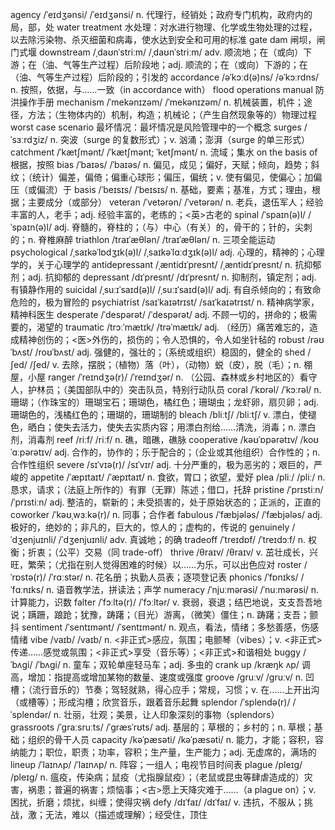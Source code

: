 agency /ˈeɪdʒənsi/ /ˈeɪdʒənsi/ n. 代理行，经销处；政府专门机构，政府内的局，部，处
water treatment 水处理：对水进行物理、化学或生物处理的过程，以去除污染物、杀灭细菌和病毒，使水达到安全和可用的标准
gate dam 闸坝，闸门式堰
downstream /ˌdaʊnˈstriːm/ /ˌdaʊnˈstriːm/ adv. 顺流地；在（或向）下游；在（油、气等生产过程）后阶段地；adj. 顺流的；在（或向）下游的；在（油、气等生产过程）后阶段的；引发的
accordance /əˈkɔːd(ə)ns/ /əˈkɔːrdns/ n. 按照，依据，与……一致（in accordance with）
flood operations manual 防洪操作手册
mechanism /ˈmekənɪzəm/ /ˈmekənɪzəm/ n. 机械装置，机件；途径，方法；（生物体内的）机制，构造；机械论；（产生自然现象等的）物理过程
worst case scenario 最坏情况：最坏情况是风险管理中的一个概念
surges /ˈsɜːrdʒiz/ n. 突波（surge 的复数形式）；v. 汹涌；澎湃（surge 的单三形式）
catchment /ˈkætʃmənt/ /ˈkætʃmənt; ˈketʃmənt/ n. 流域；集水
on the basis of 根据，按照
bias /ˈbaɪəs/ /ˈbaɪəs/ n. 偏见，成见；偏好，天赋；倾向，趋势；斜纹；（统计）偏差，偏倚；偏重心球形；偏压，偏统；v. 使有偏见，使偏心；加偏压（或偏流）于
basis /ˈbeɪsɪs/ /ˈbeɪsɪs/ n. 基础，要素；基准，方式；理由，根据；主要成分（或部分）
veteran /ˈvetərən/ /ˈvetərən/ n. 老兵，退伍军人；经验丰富的人，老手；adj. 经验丰富的，老练的；<英>古老的
spinal /ˈspaɪn(ə)l/ /ˈspaɪn(ə)l/ adj. 脊髓的，脊柱的；（与）中心（有关）的，骨干的；针的，尖刺的；n. 脊椎麻醉
triathlon /traɪˈæθlən/ /traɪˈæθlən/ n. 三项全能运动
psychological /ˌsaɪkəˈlɒdʒɪk(ə)l/ /ˌsaɪkəˈlɑːdʒɪk(ə)l/ adj. 心理的，精神的；心理学的，关于心理学的
antidepressant /ˌæntidɪˈpresnt/ /ˌæntidɪˈpresnt/ n. 抗抑郁剂；adj. 抗抑郁的
depressant /dɪˈpresnt/ /dɪˈpresnt/ n. 抑制剂，镇定剂；adj. 有镇静作用的
suicidal /ˌsuːɪˈsaɪd(ə)l/ /ˌsuːɪˈsaɪd(ə)l/ adj. 有自杀倾向的；有致命危险的，极为冒险的
psychiatrist /saɪˈkaɪətrɪst/ /saɪˈkaɪətrɪst/ n. 精神病学家，精神科医生
desperate /ˈdespərət/ /ˈdespərət/ adj. 不顾一切的，拼命的；极需要的，渴望的
traumatic /trɔːˈmætɪk/ /trəˈmætɪk/ adj. （经历）痛苦难忘的，造成精神创伤的；<医>外伤的，损伤的；令人恐惧的，令人如坐针毡的
robust /rəʊˈbʌst/ /roʊˈbʌst/ adj. 强健的，强壮的；（系统或组织）稳固的，健全的
shed /ʃed/ /ʃed/ v. 去除，摆脱；（植物）落（叶），（动物）蜕（皮），脱（毛）；n. 棚屋，小屋
ranger /ˈreɪndʒə(r)/ /ˈreɪndʒər/ n. （公园、森林或乡村地区的）看守人，护林员；（美国部队中的）突击队员，特别行动队员
coral /ˈkɒrəl/ /ˈkɔːrəl/ n. 珊瑚；（作珠宝的）珊瑚宝石；珊瑚色，橘红色；珊瑚虫；龙虾卵，扇贝卵；adj. 珊瑚色的，浅橘红色的；珊瑚的，珊瑚制的
bleach /bliːtʃ/ /bliːtʃ/ v. 漂白，使褪色，晒白；使失去活力，使失去实质内容；用漂白剂给……清洗，消毒；n. 漂白剂，消毒剂
reef /riːf/ /riːf/ n. 礁，暗礁，礁脉
cooperative /kəʊˈɒpərətɪv/ /koʊˈɑːpərətɪv/ adj. 合作的，协作的；乐于配合的；（企业或其他组织）合作性的；n. 合作性组织
severe /sɪˈvɪə(r)/ /sɪˈvɪr/ adj. 十分严重的，极为恶劣的；艰巨的，严峻的
appetite /ˈæpɪtaɪt/ /ˈæpɪtaɪt/ n. 食欲，胃口；欲望，爱好
plea /pliː/ /pliː/ n. 恳求，请求；（法庭上所作的）有罪（无罪）陈述；借口，托辞
pristine /ˈprɪstiːn/ /ˈprɪstiːn/ adj. 整洁的，崭新的；未受损害的，处于原始状态的；正派的，正直的
coworker /ˈkəʊˌwɜːkə(r)/ n. 同事；合作者
fabulous /ˈfæbjələs/ /ˈfæbjələs/ adj. 极好的，绝妙的；非凡的，巨大的，惊人的；虚构的，传说的
genuinely /ˈdʒenjuɪnli/ /ˈdʒenjuɪnli/ adv. 真诚地；的确
tradeoff /ˈtreɪdɒf/ /ˈtreɪdɔːf/ n. 权衡；折衷；（公平）交易（同 trade-off）
thrive /θraɪv/ /θraɪv/ v. 茁壮成长，兴旺，繁荣；（尤指在别人觉得困难的时候）以……为乐，可以出色应对
roster /ˈrɒstə(r)/ /ˈrɑːstər/ n. 花名册；执勤人员表；逐项登记表
phonics /ˈfɒnɪks/ /ˈfɑːnɪks/ n. 语音教学法，拼读法；声学
numeracy /ˈnjuːmərəsi/ /ˈnuːmərəsi/ n. 计算能力，识数
falter /ˈfɔːltə(r)/ /ˈfɔːltər/ v. 衰弱，衰退；结巴地说，支支吾吾地说；蹒跚，踉跄；犹豫，踌躇；（目光）游离，（微笑）僵住；n. 踌躇；支吾；颤抖
sentiment /ˈsentɪmənt/ /ˈsentɪmənt/ n. 观点，看法，情绪；多愁善感，伤感情绪
vibe /vaɪb/ /vaɪb/ n. <非正式>感应，氛围；电颤琴（vibes）；v. <非正式>传递……感觉或氛围；<非正式>享受（音乐等）；<非正式>和谐相处
buggy /ˈbʌɡi/ /ˈbʌɡi/ n. 童车；双轮单座轻马车；adj. 多虫的
crank up /kræŋk ʌp/ 调高，增加：指提高或增加某物的数量、速度或强度
groove /ɡruːv/ /ɡruːv/ n. 凹槽；（流行音乐的）节奏；驾轻就熟，得心应手；常规，习惯；v. 在……上开出沟（或槽等）；形成沟槽；欣赏音乐，跟着音乐起舞
splendor /ˈsplendə(r)/ /ˈsplendər/ n. 壮丽，壮观；美景，让人印象深刻的事物（splendors）
grassroots /ˈɡraːsruːts/ /ˈɡræsˈrʊts/ adj. 基层的；草根的；乡村的；n. 草根；基础；组织的骨干人员
capacity /kəˈpæsəti/ /kəˈpæsəti/ n. 能力，才能；容积，容纳能力；职位，职责；功率，容积；生产量，生产能力；adj. 无虚席的，满场的
lineup /ˈlaɪnʌp/ /ˈlaɪnʌp/ n. 阵容；一组人；电视节目时间表
plague /pleɪɡ/ /pleɪɡ/ n. 瘟疫，传染病；鼠疫（尤指腺鼠疫）；（老鼠或昆虫等肆虐造成的）灾害，祸患；普遍的祸害；烦恼事；<古>愿上天降灾难于……（a plague on）；v. 困扰，折磨；烦扰，纠缠；使得灾祸
defy /dɪˈfaɪ/ /dɪˈfaɪ/ v. 违抗，不服从；挑战，激；无法，难以（描述或理解）；经受住，顶住
